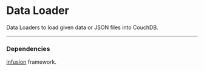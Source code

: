 Data Loader
===========

Data Loaders to load given data or JSON files into CouchDB.

---

### Dependencies

[infusion](https://github.com/fluid-project/infusion) framework.
